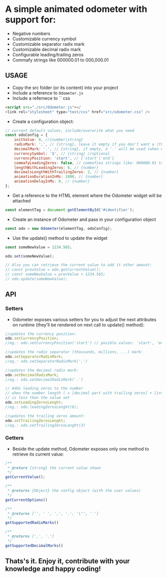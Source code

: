 # A simple animated odometer with support for:

-   Negative numbers
-   Customizable currency symbol
-   Customizable separator radix mark
-   Customizable decimal radix mark
-   Configurable leading/trailing zeros
-   Commafy strings like 000000.01 to 000,000.01

## USAGE

-   Copy the src folder (or its content) into your project
-   Include a reference to `Odometer.js`
-   Include a refernece to `` css

```html
<script src="./src/Odometer.js"></
<link rel="stylesheet" type="text/css" href="src/odometer.css" />
```

-   Create a configuration object:

```js
// current default values, include/overwrite what you need
const odoConfig = {
    initValue: 0, //{number|string}
    radixMark: ',', // {string}, leave it empty if you don't want a (thousands, million, etc) separator
    decimalMark: '.', // {string}, if empty, a '.' will be used (when number has decimals)
    currencySymbol: '$', // {string} //optional
    currencyPosition: 'start', // {'start'|'end'}
    commafyLeadingZeros: false, // commafies strings like: 000000.01 to 000,000.01
    lengthWithLeadingZeros: 8, // {number}
    decimalsLengthWithTrailingZeros: 2, // {number}
    animationDurationInMs: 1800, // {number}
    animationDelayInMs: 0, // {number}
};
```

-   Get a reference to the HTML element where the Odometer widget will be attached

```js
const elementTag = document.getElementById('#identifier');
```

-   Create an instance of Odometer and pass in your configuration object

```js
const odo = new Odometer(elementTag, odoConfig);
```

-   Use the update() method to update the widget

```js
const someNewValue = 1234.565;

odo.set(someNewValue);

// Also you can retrieve the current value to add it other amount:
// const prevValue = odo.getCurrentValue();
// const someNewValue = prevValue + 1234.565;
// odo.update(someNewValue);
```

## API

### Setters

-   Odometer exposes various setters for you to adjust the next attributes on runtime (they'll be rendered on next call to update() method):

```js
//updates the currency position:
odo.setCurrencyPosition;
//eg.: odo.setCurrencyPosition('start') // posible values: 'start', 'end'

//updates the radix separator (thousands, millions, ...) mark:
odo.setSeparatorRadixMark;
//eg.: odo.setSeparatorRadixMark(',')

//updates the decimal radix mark:
odo.setDecimalRadixMark;
//eg.: odo.setDecimalRadixMark('.')

// Adds leading zeros to the number
// when the number length ( = [decimal part with trailing zeros] + [integer parts])
// is less than the value set
odo.setLeadingZerosLenght;
//eg.: odo.leadingZerosLenght(6);

//updates the trailing zeros amount:
odo.setTrailingZerosLenght;
//eg.: odo.setTrailingZerosLenght(3)
```

### Getters

-   Beside the update method, Odometer exposes only one method to retrieve its current value:

```js
/**
 * @return {string} the current value shown
 */
getCurrentValue();

/**
 * @returns {Object} the config object (with the user values)
 */
getCurrentOptions()

/**
 * @returns ['', ' ', ',', '.', '\'', '˙']
 */
getSupportedRadixMarks()

/**
 * @returns [',', '.']
 */
getSupportedDecimalMarks()
```

## Thats's it. Enjoy it, contribute with your knowledge and happy coding!
